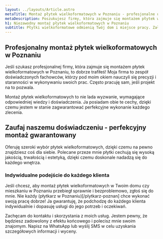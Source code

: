 ```yaml
---
layout: ../layouts/Article.astro
metaTitle: Montaż płytek wielkoformatowych w Poznaniu - profesjonalne usługi
metaDescription: Poszukujesz firmy, która zajmuje się montażem płytek wielkoformatowych w Poznaniu? Jestem ekspertem, który zapewnia perfekcyjne wykonanie każdego zlecenia. Oferuję szeroki wybór wysokiej jakości płytek oraz indywidualne podejście do każdego klienta. Skontaktuj się ze mną już dziś i zamów moje usługi. Gwarantuję satysfakcję z efektu końcowego.
h1: Niezawodny montaż płytek wielkoformatowych w Poznaniu
subtitle: Płytki wielkoformatowe odmienią Twój dom i miejsce pracy. Założę się o to.
---
```

## Profesjonalny montaż płytek wielkoformatowych w Poznaniu
Jeśli szukasz profesjonalnej firmy, która zajmuje się montażem płytek wielkoformatowych w Poznaniu, to dobrze trafiłeś! Moja firma to zespół doświadczonych fachowców, którzy pod moim okiem nauczyli się precyzji i staranności w wykonywaniu swoich prac. Często pracuję sam, jeśli projekt na to pozwala.

Montaż płytek wielkoformatowych to nie lada wyzwanie, wymagające odpowiedniej wiedzy i doświadczenia. Ja posiadam obie te cechy, dzięki czemu jestem w stanie zagwarantować perfekcyjne wykonanie każdego zlecenia.

## Zaufaj naszemu doświadczeniu - perfekcyjny montaż gwarantowany
Oferuję szeroki wybór płytek wielkoformatowych, dzięki czemu na pewno znajdziesz coś dla siebie. Polecane przeze mnie płytki cechują się wysoką jakością, trwałością i estetyką, dzięki czemu doskonale nadadzą się do każdego wnętrza.

### Indywidualne podejście do każdego klienta
Jeśli chcesz, aby montaż płytek wielkoformatowych w Twoim domu czy mieszkaniu w Poznaniu przebiegł sprawnie i bezproblemowo, zgłoś się do mnie. Nie każdy (płytkarz w Poznaniu)[/plytkarz-poznan] chce wykonać swoją pracę dobrze! Ja gwarantuję, że podchodzę do każdego klienta indywidualnie i dopasuję usługi do jego potrzeb i oczekiwań.

Zachęcam do kontaktu i skorzystania z moich usług. Jestem pewny, że będziesz zadowolony z efektu końcowego i polecisz mnie swoim znajomym. Napisz na WhatsApp lub wyślij SMS w celu uzyskania szczegółowych informacji i wyceny.